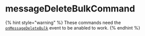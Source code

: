 # messageDeleteBulkCommand

{% hint style="warning" %}
These commands need the [`onMessageDeleteBulk`](../guides/client-events.md) event to be anabled to work.
{% endhint %}

